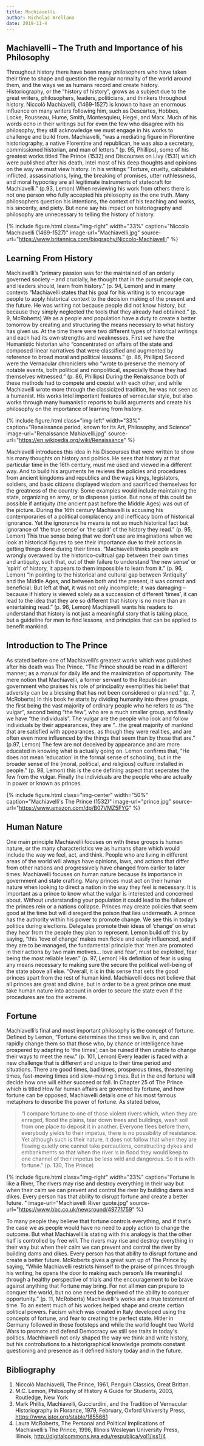 ```yaml
---
title: Machiavelli 
author: Nicholas Arellano
date: 2019-11-4
---
```


## Machiavelli – The Truth and Importance of his Philosophy  

Throughout history there have been many philosophers who have taken their time to shape and question the regular normality of the world around them, and the ways we as humans record and create history. Historiography, or the “history of history”, grows as a subject due to the great writers, philosophers, leaders, politicians, and thinkers throughout history. Niccolò Machiavelli, (1469-1527) is known to have an enormous influence on many writers following him, such as Descartes, Hobbes, Locke, Rousseau, Hume, Smith, Montesquieu, Hegel, and Marx. Much of his words echo in their writings but for even the few who disagree with his philosophy, they still acknowledge we must engage in his works to challenge and build from. Machiavelli, “was a mediating figure in Florentine historiography, a native Florentine and republican, he was also a secretary, commissioned historian, and man of letters.” (p. 95, Phillips), some of his greatest works titled The Prince (1532) and Discourses on Livy (1531) which were published after his death, Intel most of his deep thoughts and opinions on the way we must view history. In his writings “Torture, cruelty, calculated inflicted, assassinations, lying, the breaking of promises, utter ruthlessness, and moral hypocrisy are all legitimate instruments of statecraft for Machiavelli.” (p.93, Lemon) When reviewing his work from others there is not one person who fully accepted his philosophy as the one truth. Many philosophers question his intentions, the context of his teaching and works, his sincerity, and piety. But none say his impact on historiography and philosophy are unnecessary to telling the history of history. 

{% include figure.html
  class="img-right"
  width="33%"
  caption="Niccolo Machiavelli (1469-1527)"
  image-url="Machiavelli.jpg"
  source-url="https://www.britannica.com/biography/Niccolo-Machiavelli"
%}


## Learning From History

Machiavelli’s “primary passion was for the maintained of an orderly governed society – and crucially, he thought that in the pursuit people can, and leaders should, learn from history.” (p. 94, Lemon) and in many contexts “Machiavelli states that his goal for his writing is to encourage people to apply historical context to the decision making of the present and the future. He was writing not because people did not know history, but because they simply neglected the tools that they already had obtained.” (p. 9, McRoberts) We as a people and population have a duty to create a better tomorrow by creating and structuring the means necessary to what history has given us. At the time there were two different types of historical writings and each had its own strengths and weaknesses. First we have the Humanistic historian who “concentrated on affairs of the state and composed linear narratives that were classified and augmented by reference to broad moral and political lessons.” (p. 86, Phillips) Second were the Vernacular chroniclers who “wrote to preserve the memory of notable events, both political and nonpolitical, especially those they had themselves witnessed.” (p. 86, Phillips) During the Renaissance both of these methods had to compete and coexist with each other, and while Machiavelli wrote more through the classicized tradition, he was not seen as a humanist. His works Intel important features of vernacular style, but also works through many humanistic reports to build arguments and create his philosophy on the importance of learning from history. 

{% include figure.html
  class="img-left"
  width="33%"
  caption="Renaissance period, known for its Art, Philosophy, and Science"
  image-url="Renaissance Mahiavelli.jpg"
  source-url="https://en.wikipedia.org/wiki/Renaissance"
%}

Machiavelli introduces this idea in his Discourses that were written to show his many thoughts on history and politics. He sees that history at that particular time in the 16th century, must me used and viewed in a different way. And to build his arguments he reviews the policies and procedures from ancient kingdoms and republics and the ways kings, legislators, soldiers, and basic citizens displayed wisdom and sacrificed themselves for the greatness of the country. Some examples would include maintaining the state, organizing an army, or to dispense justice. But none of this could be possible if antiquity (the ancient past before the Middle Ages) was out of the picture. During the 16th century Machiavelli is accusing his contemporaries of a political complacency and inefficacy born of historical ignorance. Yet the ignorance he means is not so much historical fact but ignorance of ‘the true sense’ or ‘the spirit’ of the history they read.” (p. 95, Lemon) This true sense being that we don’t use are imaginations when we look at historical figures to see their importance due to their actions in getting things done during their times. “Machiavelli thinks people are wrongly overawed by the historico-cultrual gap between their own times and antiquity, such that, out of their failure to understand ‘the new sense’ or ‘spirit’ of history, it appears to them impossible to learn from it.” (p. 96, Lemon) “In pointing to the historical and cultural gap between ‘Antiquity’ and the Middle Ages, and between both and the present, it was correct and beneficial. But left at that, it was not only incomplete; it was damaging – because if history is viewed solely as a succession of different ‘times’, it can lead to the idea that they are so different that history is no more than an entertaining read.” (p. 96, Lemon) Machiavelli wants his readers to understand that history is not just a meaningful story that is taking place, but a guideline for men to find lessons, and principles that can be applied to benefit mankind. 

## Introduction to The Prince 

As stated before one of Machiavelli’s greatest works which was published after his death was The Prince. “The Prince should be read in a different manner; as a manual for daily life and the maximization of opportunity. The mere notion that Machiavelli, a former servant to the Republican government who praises his role of principality exemplifies his belief that adversity can be a blessing that has not been considered or planned.” (p. 7, McRoberts) In this book he starts by dividing humanity into three groups, the first being the vast majority of ordinary people who he refers to as “the vulgar”, second being “the few”, who are a much smaller group, and finally we have “the individuals”. The vulgar are the people who look and follow individuals by their appearances, they are “…the great majority of mankind that are satisfied with appearances, as though they were realities, and are often even more influenced by the things that seem than by those that are.” (p.97, Lemon) The few are not deceived by appearance and are more educated in knowing what is actually going on. Lemon confirms that, “He does not mean ‘education’ in the formal sense of schooling, but in the broader sense of the (moral, political, and religious) culture installed in people.” (p. 98, Lemon) this is the one defining aspect that seperates the few from the vulgar. Finally the individuals are the people who are actually in power or known as princes. 

{% include figure.html
  class="img-center"
  width="50%"
  caption="Machiavelli's The Prince (1532)"
  image-url="prince.jpg"
  source-url="https://www.amazon.com/dp/B07VMZ5FYG"
  %}

## Human Nature 

One main principle Machiavelli focuses on with these groups is human nature, or the many characteristics we as humans share which would include the way we feel, act, and think. People who are living in different areas of the world will always have opinions, laws, and actions that differ from other nations and progressively have changed from earlier to later times. Machiavelli focuses on human nature because its importance in government and state crafting. Many princes must act on their human nature when looking to direct a nation in the way they feel is necessary. It is important as a prince to know what the vulgar is interested and concerned about. Without understanding your population it could lead to the failure of the princes rein or a nations collapse. Princes may create policies that seem good at the time but will disregard the poison that lies underneath. A prince has the authority within his power to promote change. We see this in today’s politics during elections. Delegates promote their ideas of ‘change’ on what they hear from the people they plan to represent. Lemon build off this by saying, “this ‘love of change’ makes men fickle and easily influenced, and if they are to be managed, the fundamental principle that ‘men are promoted in their actions by two main motives… love and fear’, must be exploited, fear being the most reliable lever.” (p. 97, Lemon) His definition of fear is using any means necessary to making sure the secure the political well-being of the state above all else. “Overall, it is in this sense that sets the good princes apart from the rest of human kind. Machiavelli does not believe that all princes are great and divine, but in order to be a great prince one must take human nature into account in order to secure the state even if the procedures are too the extreme. 

## Fortune 

Machiavelli’s final and most important philosophy is the concept of fortune. Defined by Lemon, “Fortune determines the times we live in, and can rapidly change them so that those who, by chance or intelligence have prospered by adapting to ‘the times’, can be ruined if then unable to change their ways to meet the new.” (p. 101, Lemon) Every leader is faced with a new challenge that is different and unique to their time period and situations. There are good times, bad times, prosperous times, threatening times, fast-moving times and slow-moving times. But in the end fortune will decide how one will either succeed or fail. In Chapter 25 of The Prince which is titled How far human affairs are governed by fortune, and how fortune can be opposed, Machiavelli details one of his most famous metaphors to describe the power of fortune. As stated below, 

> “I compare fortune to one of those violent rivers which, when they are enraged, flood the plains, tear down trees and buildings, wash soil from one place to deposit it in another. Everyone flees before them, everybody yields to their impetus, there is no possibility of resistance. Yet although such is their nature, it does not follow that when they are flowing quietly one cannot take percautions, constructing dykes and embankments so that when the river is in flood they would keep to one channel of their impetus be less wild and dangerous. So it is with fortune.” (p. 130, The Prince)

{% include figure.html
  class="img-right"
  width="33%"
  caption="Fortune is like a River, The rivers may rise and destroy everything in their way but when their calm we can prevent and control the river by building dams and dikes. Every person has that ability to disrupt fortune and create a better future. "
  image-url="Machiavelli River quote.jpg"
  source-url="https://www.bbc.co.uk/newsround/49771759"
%}

To many people they believe that fortune controls everything, and if that’s the case we as people would have no need to apply action to change the outcome. But what Machiavelli is stating with this analogy is that the other half is controlled by free will. The rivers may rise and destroy everything in their way but when their calm we can prevent and control the river by building dams and dikes. Every person has that ability to disrupt fortune and create a better future. McRoberts gives a great sum up of The Prince by saying, “While Machiavelli restricts himself to the praise of princes through his writing, he opens the door to making each person’s life meaningful through a healthy perspective of trials and the encouragement to be brave against anything that Fortune may bring. For not all men can prepare to conquer the world, but no one need be deprived of the ability to conquer opportunity.” (p. 11, McRoberts) Machiavelli's works are a true testement of time. To an extent much of his workes helped shape and create certian political powers. Facism which was created in Italy developed using the concepts of fortune, and fear to creating the perfect state. Hitler in Germany followed in those footsteps and while the world fought two World Wars to promote and defend Democracy we still see traits in today's politics. Machhiavelli not only shaped the way we think and write history, but his controbutions to a historigraphical knowledge promots constant questioning and presence as it defined history today and in the future. 





 



## Bibliography 

1.	Niccolò Machiavelli, The Prince, 1961, Penguin Classics, Great Brittan. 
2.	M.C. Lemon, Philosophy of History A Guide for Students, 2003, Routledge, New York
3.	Mark Phillis, Machiavelli, Gucciardini, and the Tradition of Vernacular Historiography in Florance, 1979, February, Oxford University Press, https://www.jstor.org/stable/1855661 
4.	Laura McRoberts, The Personal and Political Implications of Machiavelli’s The Prince, 1996, Illinois Wesleyan University Press, Illinois, http://digitalcommons.iwa.edu/respublica/vol1/iss1/4
